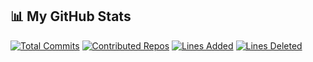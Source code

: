## 📊 My GitHub Stats

[![Total Commits](https://img.shields.io/badge/Commits-69-yellow)](#)
[![Contributed Repos](https://img.shields.io/badge/Contributed%20Repos-30-blue)](#)
[![Lines Added](https://img.shields.io/badge/Lines%20Added-21090-brightgreen)](#)
[![Lines Deleted](https://img.shields.io/badge/Lines%20Deleted-554-red)](#)